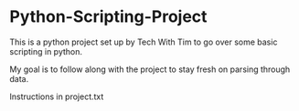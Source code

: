 # Python-Scripting-Project

This is a python project set up by Tech With Tim to go over some basic scripting in python.

My goal is to follow along with the project to stay fresh on parsing through data.

Instructions in project.txt

